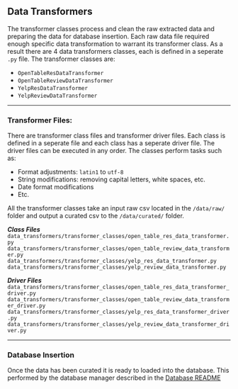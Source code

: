 ## Data Transformers  
The transformer classes process and clean the raw extracted data and preparing the data for database insertion. Each raw data file required enough specific data transformation to warrant its transformer class. As a result there are $4$ data transformers classes, each is defined in a seperate ```.py``` file. The transformer classes are:
* ```OpenTableResDataTransformer```
* ```OpenTableReviewDataTransformer```
* ```YelpResDataTransformer```
* ```YelpReviewDataTransformer```
___

### Transformer Files:
There are transformer class files and transformer driver files. Each class is defined in a seperate file and each class has a seperate driver file. The driver files can be executed in any order. The classes perform tasks such as:
* Format adjustments: ```latin1``` to ```utf-8```
* String modifications: removing capital letters, white spaces, etc.
* Date format modifications
* Etc.

All the transformer classes take an input raw csv located in the ```/data/raw/``` folder and output a curated csv to the ```/data/curated/``` folder.

***Class Files***  
```data_transformers/transformer_classes/open_table_res_data_transformer.py```
```data_transformers/transformer_classes/open_table_review_data_transformer.py```
```data_transformers/transformer_classes/yelp_res_data_transformer.py```
```data_transformers/transformer_classes/yelp_review_data_transformer.py```  

***Driver Files***  
```data_transformers/transformer_classes/open_table_res_data_transformer_driver.py```
```data_transformers/transformer_classes/open_table_review_data_transformer_driver.py```
```data_transformers/transformer_classes/yelp_res_data_transformer_driver.py```
```data_transformers/transformer_classes/yelp_review_data_transformer_driver.py```

___
### Database Insertion  
Once the data has been curated it is ready to loaded into the database. This performed by the database manager described in the [Database README](/db_manager/README.md)